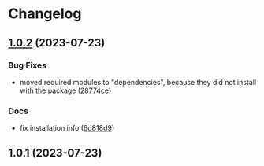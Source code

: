 # Changelog

## [1.0.2](https://github.com/v1ggs/abstraction-dsl/compare/1.0.1...1.0.2) (2023-07-23)


### Bug Fixes

* moved required modules to "dependencies", because they did not install with the package ([28774ce](https://github.com/v1ggs/abstraction-dsl/commit/28774ce173603633c1d64719a0e50373b41e87bb))


### Docs

* fix installation info ([6d818d9](https://github.com/v1ggs/abstraction-dsl/commit/6d818d96921faa15b96dbc1435985ea427f091b6))

## 1.0.1 (2023-07-23)